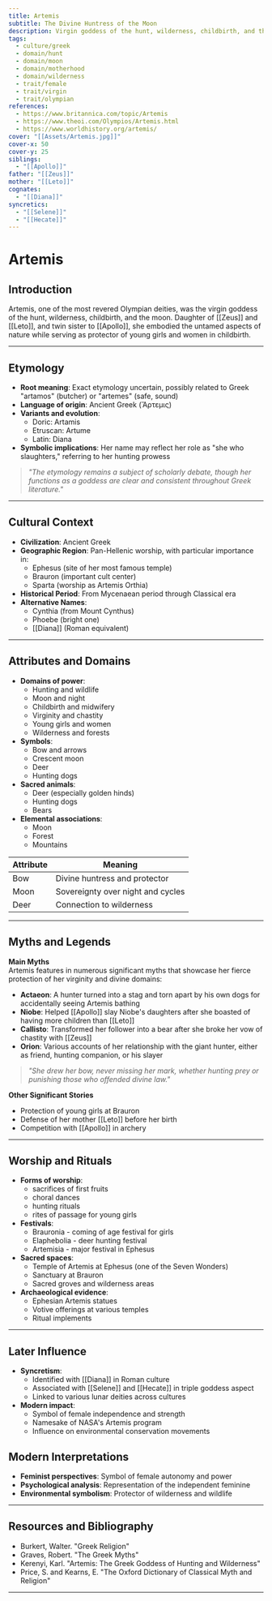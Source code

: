 ```yaml
---
title: Artemis
subtitle: The Divine Huntress of the Moon
description: Virgin goddess of the hunt, wilderness, childbirth, and the moon, twin sister to Apollo
tags:
  - culture/greek
  - domain/hunt
  - domain/moon
  - domain/motherhood
  - domain/wilderness
  - trait/female
  - trait/virgin
  - trait/olympian
references:
  - https://www.britannica.com/topic/Artemis
  - https://www.theoi.com/Olympios/Artemis.html
  - https://www.worldhistory.org/artemis/
cover: "[[Assets/Artemis.jpg]]"
cover-x: 50
cover-y: 25
siblings:
  - "[[Apollo]]"
father: "[[Zeus]]"
mother: "[[Leto]]"
cognates:
  - "[[Diana]]"
syncretics:
  - "[[Selene]]"
  - "[[Hecate]]"
---
```

# Artemis

##  Introduction
Artemis, one of the most revered Olympian deities, was the virgin goddess of the hunt, wilderness, childbirth, and the moon. Daughter of [[Zeus]] and [[Leto]], and twin sister to [[Apollo]], she embodied the untamed aspects of nature while serving as protector of young girls and women in childbirth.

---

## Etymology

- **Root meaning**: Exact etymology uncertain, possibly related to Greek "artamos" (butcher) or "artemes" (safe, sound)
- **Language of origin**: Ancient Greek (Ἄρτεμις)
- **Variants and evolution**:
  - Doric: Artamis
  - Etruscan: Artume
  - Latin: Diana
- **Symbolic implications**: Her name may reflect her role as "she who slaughters," referring to her hunting prowess

> _"The etymology remains a subject of scholarly debate, though her functions as a goddess are clear and consistent throughout Greek literature."_

---

##  Cultural Context

- **Civilization**: Ancient Greek
- **Geographic Region**: Pan-Hellenic worship, with particular importance in:
  - Ephesus (site of her most famous temple)
  - Brauron (important cult center)
  - Sparta (worship as Artemis Orthia)
- **Historical Period**: From Mycenaean period through Classical era
- **Alternative Names**:
  - Cynthia (from Mount Cynthus)
  - Phoebe (bright one)
  - [[Diana]] (Roman equivalent)
---

## Attributes and Domains

- **Domains of power**:
  - Hunting and wildlife
  - Moon and night
  - Childbirth and midwifery
  - Virginity and chastity
  - Young girls and women
  - Wilderness and forests
- **Symbols**:
  - Bow and arrows
  - Crescent moon
  - Deer
  - Hunting dogs
- **Sacred animals**:
  - Deer (especially golden hinds)
  - Hunting dogs
  - Bears
- **Elemental associations**:
  - Moon
  - Forest
  - Mountains

| Attribute | Meaning |
|-----------|----------|
| Bow | Divine huntress and protector |
| Moon | Sovereignty over night and cycles |
| Deer | Connection to wilderness |

---

## Myths and Legends

**Main Myths**  
Artemis features in numerous significant myths that showcase her fierce protection of her virginity and divine domains:

- **Actaeon**: A hunter turned into a stag and torn apart by his own dogs for accidentally seeing Artemis bathing
- **Niobe**: Helped [[Apollo]] slay Niobe's daughters after she boasted of having more children than [[Leto]]
- **Callisto**: Transformed her follower into a bear after she broke her vow of chastity with [[Zeus]]
- **Orion**: Various accounts of her relationship with the giant hunter, either as friend, hunting companion, or his slayer

> _"She drew her bow, never missing her mark, whether hunting prey or punishing those who offended divine law."_

**Other Significant Stories**
- Protection of young girls at Brauron
- Defense of her mother [[Leto]] before her birth
- Competition with [[Apollo]] in archery

---

## Worship and Rituals

- **Forms of worship**:
  - sacrifices of first fruits
  - choral dances
  - hunting rituals
  - rites of passage for young girls
- **Festivals**:
  - Brauronia - coming of age festival for girls
  - Elaphebolia - deer hunting festival
  - Artemisia - major festival in Ephesus
- **Sacred spaces**:
  - Temple of Artemis at Ephesus (one of the Seven Wonders)
  - Sanctuary at Brauron
  - Sacred groves and wilderness areas
- **Archaeological evidence**:
  - Ephesian Artemis statues
  - Votive offerings at various temples
  - Ritual implements

---

## Later Influence

- **Syncretism**:
  - Identified with [[Diana]] in Roman culture
  - Associated with [[Selene]] and [[Hecate]] in triple goddess aspect
  - Linked to various lunar deities across cultures
- **Modern impact**:
  - Symbol of female independence and strength
  - Namesake of NASA's Artemis program
  - Influence on environmental conservation movements

## Modern Interpretations

- **Feminist perspectives**: Symbol of female autonomy and power
- **Psychological analysis**: Representation of the independent feminine
- **Environmental symbolism**: Protector of wilderness and wildlife

---

## Resources and Bibliography

- Burkert, Walter. "Greek Religion"
- Graves, Robert. "The Greek Myths"
- Kerenyi, Karl. "Artemis: The Greek Goddess of Hunting and Wilderness"
- Price, S. and Kearns, E. "The Oxford Dictionary of Classical Myth and Religion"

---